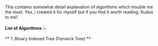 This contains somewhat detail explanation of algorithms which trouble me the most. 
Yes, i created it for myself but if you find it worth reading. Kudos to me! 

#### List of Algorithms :-

** 1. Binary Indexed Tree (Fenwick Tree) **
